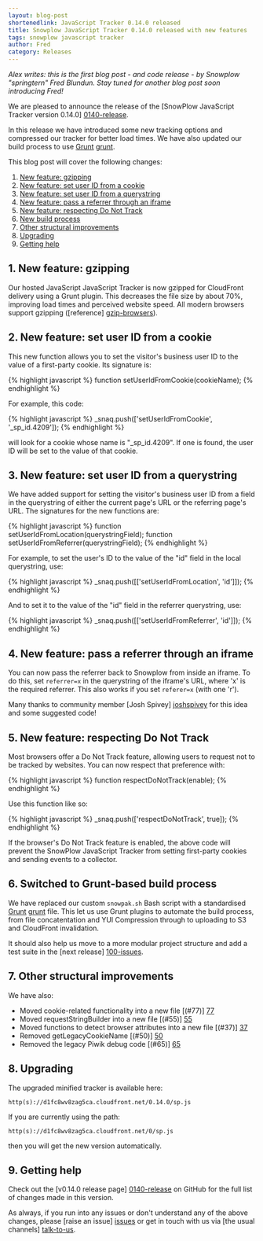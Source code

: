 ```yaml
---
layout: blog-post
shortenedlink: JavaScript Tracker 0.14.0 released
title: Snowplow JavaScript Tracker 0.14.0 released with new features
tags: snowplow javascript tracker
author: Fred
category: Releases
---
```


*Alex writes: this is the first blog post - and code release - by Snowplow "springtern" Fred Blundun. Stay tuned for another blog post soon introducing Fred!*

We are pleased to announce the release of the [SnowPlow JavaScript Tracker version 0.14.0] [0140-release]. 

In this release we have introduced some new tracking options and compressed our tracker for better load times. We have also updated our build process to use [Grunt] [grunt].

This blog post will cover the following changes:

1. [New feature: gzipping](/blog/2014/02/12/snowplow-javascript-tracker-0.13.0-released/#gzipping)
2. [New feature: set user ID from a cookie](/blog/2014/02/12/snowplow-javascript-tracker-0.13.0-released/#cookie)
3. [New feature: set user ID from a querystring](/blog/2014/02/12/snowplow-javascript-tracker-0.13.0-released/#querystring)
4. [New feature: pass a referrer through an iframe](/blog/2014/02/12/snowplow-javascript-tracker-0.13.0-released/#iframe)
5. [New feature: respecting Do Not Track](/blog/2014/02/12/snowplow-javascript-tracker-0.13.0-released/#donottrack)
6. [New build process](/blog/2014/02/12/snowplow-javascript-tracker-0.13.0-released/#grunt)
7. [Other structural improvements](/blog/2014/02/12/snowplow-javascript-tracker-0.13.0-released/#structure)
8. [Upgrading](/blog/2014/02/12/snowplow-javascript-tracker-0.13.0-released/#gzipping)
9. [Getting help](/blog/2014/02/12/snowplow-javascript-tracker-0.13.0-released/#gzipping)

<!--more-->

<h2><a name="gzipping">1. New feature: gzipping</a></h2>

Our hosted JavaScript JavaScript Tracker is now gzipped for CloudFront delivery using a Grunt plugin. This decreases the file size by about 70%, improving load times and perceived website speed. All modern browsers support gzipping ([reference] [gzip-browsers]).

<h2><a name="cookie">2. New feature: set user ID from a cookie</a></h2>

This new function allows you to set the visitor's business user ID to the value of a first-party cookie. Its signature is:

{% highlight javascript %}
function setUserIdFromCookie(cookieName);
{% endhighlight %}

For example, this code:

{% highlight javascript %}
_snaq.push(['setUserIdFromCookie', '_sp_id.4209']);
{% endhighlight %}

will look for a cookie whose name is "_sp_id.4209". If one is found, the user ID will be set to the value of that cookie.

<h2><a name="querystring">3. New feature: set user ID from a querystring</a></h2>

We have added support for setting the visitor's business user ID from a field in the querystring of either the current page's URL or the referring page's URL.
The signatures for the new functions are:

{% highlight javascript %}
function setUserIdFromLocation(querystringField);
function setUserIdFromReferrer(querystringField);
{% endhighlight %}

For example, to set the user's ID to the value of the "id" field in the local querystring, use:

{% highlight javascript %}
_snaq.push([['setUserIdFromLocation', 'id']]);
{% endhighlight %}

And to set it to the value of the "id" field in the referrer querystring, use:

{% highlight javascript %}
_snaq.push([['setUserIdFromReferrer', 'id']]);
{% endhighlight %}

<h2><a name="iframe">4. New feature: pass a referrer through an iframe</a></h2>

You can now pass the referrer back to Snowplow from inside an iframe. To do this, set `referrer=x` in the querystring of the iframe's URL, where 'x' is the required referrer. This also works if you set `referer=x` (with one 'r').

Many thanks to community member [Josh Spivey] [joshspivey] for this idea and some suggested code!

<h2><a name="donottrack">5. New feature: respecting Do Not Track</a></h2>

Most browsers offer a Do Not Track feature, allowing users to request not to be tracked by websites. You can now respect that preference with:

{% highlight javascript %}
function respectDoNotTrack(enable);
{% endhighlight %}

Use this function like so:

{% highlight javascript %}
_snaq.push(['respectDoNotTrack', true]); 
{% endhighlight %}

If the browser's Do Not Track feature is enabled, the above code will prevent the SnowPlow JavaScript Tracker from setting first-party cookies and sending events to a collector.

<h2><a name="grunt">6. Switched to Grunt-based build process</a></h2>

We have replaced our custom `snowpak.sh` Bash script with a standardised [Grunt] [grunt] file. This let us use Grunt plugins to automate the build process, from file concatentation and YUI Compression through to uploading to S3 and CloudFront invalidation.

It should also help us move to a more modular project structure and add a test suite in the [next release] [100-issues].

<h2><a name="structure">7. Other structural improvements</a></h2>

We have also:

* Moved cookie-related functionality into a new file [(#77)] [77]
* Moved requestStringBuilder into a new file [(#55)] [55]
* Moved functions to detect browser attributes into a new file [(#37)] [37]
* Removed getLegacyCookieName [(#50)] [50]
* Removed the legacy Piwik debug code [(#65)] [65]

<h2><a name="upgrading">8. Upgrading </a></h2>

The upgraded minified tracker is available here:

    http(s)://d1fc8wv8zag5ca.cloudfront.net/0.14.0/sp.js

If you are currently using the path:

    http(s)://d1fc8wv8zag5ca.cloudfront.net/0/sp.js

then you will get the new version automatically.

<h2><a name="help">9. Getting help </a></h2>

Check out the [v0.14.0 release page] [0140-release] on GitHub for the full list of changes made in this version.

As always, if you run into any issues or don't understand any of the above changes, please [raise an issue] [issues] or get in touch with us via [the usual channels] [talk-to-us].

[gzip-browsers]: http://webmasters.stackexchange.com/questions/22217/which-browsers-handle-content-encoding-gzip-and-which-of-them-has-any-special

[0140-release]: https://github.com/snowplow/snowplow-javascript-tracker/releases/tag/0.14.0
[100-issues]: https://github.com/snowplow/snowplow-javascript-tracker/issues?milestone=4&page=1&state=open

[joshspivey]: https://github.com/joshspivey

[grunt]: [http://gruntjs.com/]

[issues]: https://github.com/snowplow/snowplow/issues
[talk-to-us]: https://github.com/snowplow/snowplow/wiki/Talk-to-us

[77]: https://github.com/snowplow/snowplow-javascript-tracker/issues/77
[55]: https://github.com/snowplow/snowplow-javascript-tracker/issues/55
[37]: https://github.com/snowplow/snowplow-javascript-tracker/issues/37
[50]: https://github.com/snowplow/snowplow-javascript-tracker/issues/50
[65]: https://github.com/snowplow/snowplow-javascript-tracker/issues/65